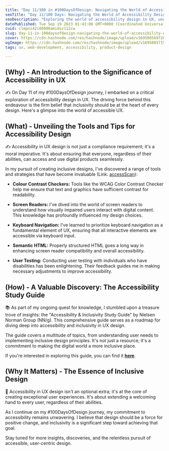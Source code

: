 ```yaml
---
title: "Day 11/100 in #100DaysOfDesign: Navigating the World of Accessibility Design in UX"
seoTitle: "Day 11/100 Days: Navigating the World of Accessibility Design in UX"
seoDescription: "Exploring the world of accessibility design in UX, uncovering tools and strategies, and discovering a valuable study guide for inclusive design."
datePublished: Tue Sep 19 2023 01:43:08 GMT+0000 (Coordinated Universal Time)
cuid: clmpni42i00000amidvz112cw
slug: day-11-in-100daysofdesign-navigating-the-world-of-accessibility-design-in-ux
cover: https://cdn.hashnode.com/res/hashnode/image/upload/v1695085697269/ccfcdfdf-9204-4cc6-acc5-9fcbac1716b6.jpeg
ogImage: https://cdn.hashnode.com/res/hashnode/image/upload/v1695085719127/66afacfe-9f66-45ec-8621-0690392a75ed.jpeg
tags: ux, web-development, accessibility, product-design

---
```


## **(Why) - An Introduction to the Significance of Accessibility in UX**

✍️ On Day 11 of my #100DaysOfDesign journey, I embarked on a critical exploration of accessibility design in UX. The driving force behind this endeavour is the firm belief that inclusivity should be at the heart of every design. Here's a glimpse into the world of accessible UX.

## **(What) - Unveiling the Tools and Tips for Accessibility Design**

✍️ Accessibility in UX design is not just a compliance requirement; it's a moral imperative. It's about ensuring that everyone, regardless of their abilities, can access and use digital products seamlessly.

In my pursuit of creating inclusive designs, I've discovered a range of tools and strategies that have become invaluable (Link: [accessScan](https://accessibe.com/accessscan)):

* **Colour Contrast Checkers:** Tools like the WCAG Color Contrast Checker help me ensure that text and graphics have sufficient contrast for readability.
    
* **Screen Readers:** I've dived into the world of screen readers to understand how visually impaired users interact with digital content. This knowledge has profoundly influenced my design choices.
    
* **Keyboard Navigation:** I've learned to prioritize keyboard navigation as a fundamental element of UX, ensuring that all interactive elements are accessible via keyboard input.
    
* **Semantic HTML:** Properly structured HTML goes a long way in enhancing screen reader compatibility and overall accessibility.
    
* **User Testing:** Conducting user testing with individuals who have disabilities has been enlightening. Their feedback guides me in making necessary adjustments to improve accessibility.
    

## **(How) - A Valuable Discovery: The Accessibility Study Guide**

📚 As part of my ongoing quest for knowledge, I stumbled upon a treasure trove of insights: the "Accessibility & Inclusivity Study Guide" by Nielsen Norman Group (NN/g). This comprehensive guide serves as a roadmap for diving deep into accessibility and inclusivity in UX design.

The guide covers a multitude of topics, from understanding user needs to implementing inclusive design principles. It's not just a resource; it's a commitment to making the digital world a more inclusive place.

If you're interested in exploring this guide, you can find it [**here**](https://www.nngroup.com/articles/accessibility-inclusivity-study-guide/).

## **(Why It Matters) - The Essence of Inclusive Design**

🌟 Accessibility in UX design isn't an optional extra; it's at the core of creating exceptional user experiences. It's about extending a welcoming hand to every user, regardless of their abilities.

As I continue on my #100DaysOfDesign journey, my commitment to accessibility remains unwavering. I believe that design should be a force for positive change, and inclusivity is a significant step toward achieving that goal.

Stay tuned for more insights, discoveries, and the relentless pursuit of accessible, user-centric design.